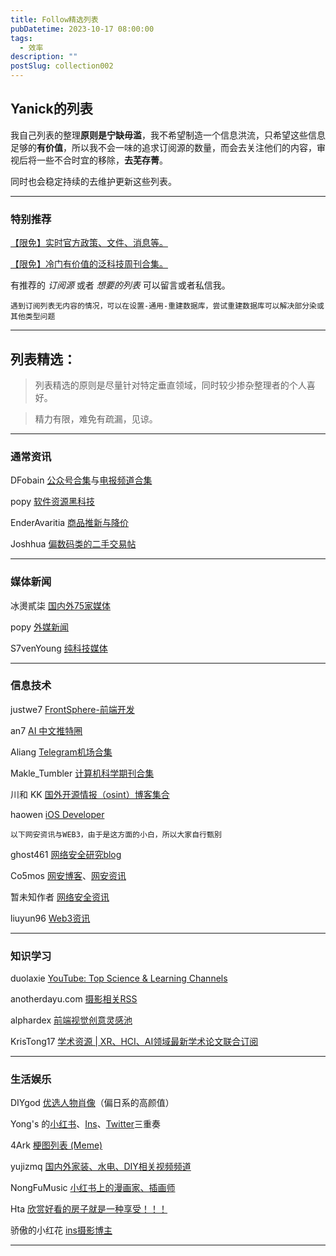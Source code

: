 ```yaml
---
title: Follow精选列表
pubDatetime: 2023-10-17 08:00:00
tags:
  - 效率
description: ""
postSlug: collection002
---
```


## Yanick的列表

我自己列表的整理**原则是宁缺毋滥**，我不希望制造一个信息洪流，只希望这些信息足够的**有价值**，所以我不会一味的追求订阅源的数量，而会去关注他们的内容，审视后将一些不合时宜的移除，**去芜存菁**。

同时也会稳定持续的去维护更新这些列表。

---

### 特别推荐

[【限免】实时官方政策、文件、消息等。](https://app.follow.is/list/67968259479950336)

[【限免】冷门有价值的泛科技周刊合集。](https://app.follow.is/list/68649150114432000)

有推荐的 _订阅源_ 或者 _想要的列表_ 可以留言或者私信我。

`遇到订阅列表无内容的情况，可以在设置-通用-重建数据库，尝试重建数据库可以解决部分染或其他类型问题`

---

## 列表精选：

> 列表精选的原则是尽量针对特定垂直领域，同时较少掺杂整理者的个人喜好。

> 精力有限，难免有疏漏，见谅。

---

### 通常资讯

DFobain [公众号合集](https://app.follow.is/list/66414134067656704)与[电报频道合集](https://app.follow.is/list/68315202067588096)

popy [软件资源黑科技](https://app.follow.is/list/69187823966363648)

EnderAvaritia [商品推新与降价](https://app.follow.is/list/69329839057512448)

Joshhua [偏数码类的二手交易帖](https://app.follow.is/list/71030986150005760)

---

### 媒体新闻

冰燙貳柒 [国内外75家媒体](https://app.follow.is/list/61626177689280512)

popy [外媒新闻](https://app.follow.is/list/69260144345565184)

S7venYoung [纯科技媒体](https://app.follow.is/list/71407654773172224)

---

### 信息技术

justwe7 [FrontSphere-前端开发](https://app.follow.is/list/68549887033041920)

an7 [AI 中文推特圈](https://app.follow.is/list/68227244472375296)

Aliang [Telegram机场合集](https://app.follow.is/list/69268287522500608)

Makle_Tumbler [计算机科学期刊合集](https://app.follow.is/list/69624039765426176)

川和 KK [国外开源情报（osint）博客集合](https://app.follow.is/list/69658736917083136)

haowen [iOS Developer](https://app.follow.is/list/67809261916145664)

`以下网安资讯与WEB3，由于是这方面的小白，所以大家自行甄别`

ghost461 [网络安全研究blog](https://app.follow.is/share/lists/72130896240766976)

Co5mos [网安博客](https://app.follow.is/list/69981927876663296)、[网安资讯](https://app.follow.is/list/69973972149661696)

暂未知作者 [网络安全资讯](https://app.follow.is/list/65372622031822848)

liuyun96 [Web3资讯](https://app.follow.is/list/67893356416026624)

---

### 知识学习

duolaxie [YouTube: Top Science & Learning Channels](https://app.follow.is/list/68951237389007872)

anotherdayu.com [摄影相关RSS](https://app.follow.is/list/60649442771759104)

alphardex [前端视觉创意灵感池](https://app.follow.is/list/71373443578249216)

KrisTong17 [学术资源 | XR、HCI、AI领域最新学术论文联合订阅](https://app.follow.is/list/71008340709688320)

---

### 生活娱乐

DIYgod [优选人物肖像](https://app.follow.is/list/60580187699502080)（偏日系的高颜值）

Yong's 的[小红书](https://app.follow.is/list/66008546697676800)、[Ins](https://app.follow.is/list/66413668645401600)、[Twitter](https://app.follow.is/list/67805406301694976)三重奏

4Ark [梗图列表 (Meme)](https://app.follow.is/list/63834202984090624)

yujizmq [国内外家装、水电、DIY相关视频频道](https://app.follow.is/list/70454562637248512)

NongFuMusic [小红书上的漫画家、插画师](https://app.follow.is/list/70391734854711296)

Hta [欣赏好看的房子就是一种享受！！！](https://app.follow.is/list/71434614254530560)

骄傲的小红花 [ins摄影博主](https://app.follow.is/list/68930743777827840)

---
